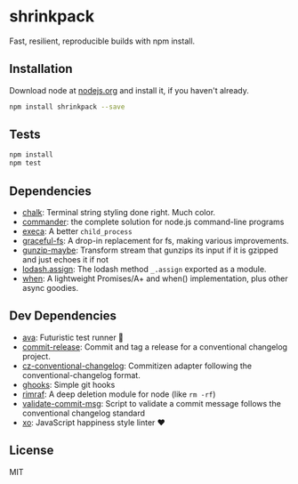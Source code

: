# shrinkpack 

Fast, resilient, reproducible builds with npm install.

## Installation

Download node at [nodejs.org](http://nodejs.org) and install it, if you haven't already.

```sh
npm install shrinkpack --save
```


## Tests

```sh
npm install
npm test
```

## Dependencies

- [chalk](https://github.com/chalk/chalk): Terminal string styling done right. Much color.
- [commander](https://github.com/tj/commander.js): the complete solution for node.js command-line programs
- [execa](https://github.com/sindresorhus/execa): A better `child_process`
- [graceful-fs](https://github.com/isaacs/node-graceful-fs): A drop-in replacement for fs, making various improvements.
- [gunzip-maybe](https://github.com/mafintosh/gunzip-maybe): Transform stream that gunzips its input if it is gzipped and just echoes it if not
- [lodash.assign](https://github.com/lodash/lodash): The lodash method `_.assign` exported as a module.
- [when](https://github.com/cujojs/when): A lightweight Promises/A+ and when() implementation, plus other async goodies.

## Dev Dependencies

- [ava](https://github.com/avajs/ava): Futuristic test runner 🚀
- [commit-release](https://github.com/JamieMason/commit-release): Commit and tag a release for a conventional changelog project.
- [cz-conventional-changelog](https://github.com/commitizen/cz-conventional-changelog): Commitizen adapter following the conventional-changelog format.
- [ghooks](https://github.com/gtramontina/ghooks): Simple git hooks
- [rimraf](https://github.com/isaacs/rimraf): A deep deletion module for node (like `rm -rf`)
- [validate-commit-msg](https://github.com/kentcdodds/validate-commit-msg): Script to validate a commit message follows the conventional changelog standard
- [xo](https://github.com/sindresorhus/xo): JavaScript happiness style linter ❤️


## License

MIT

